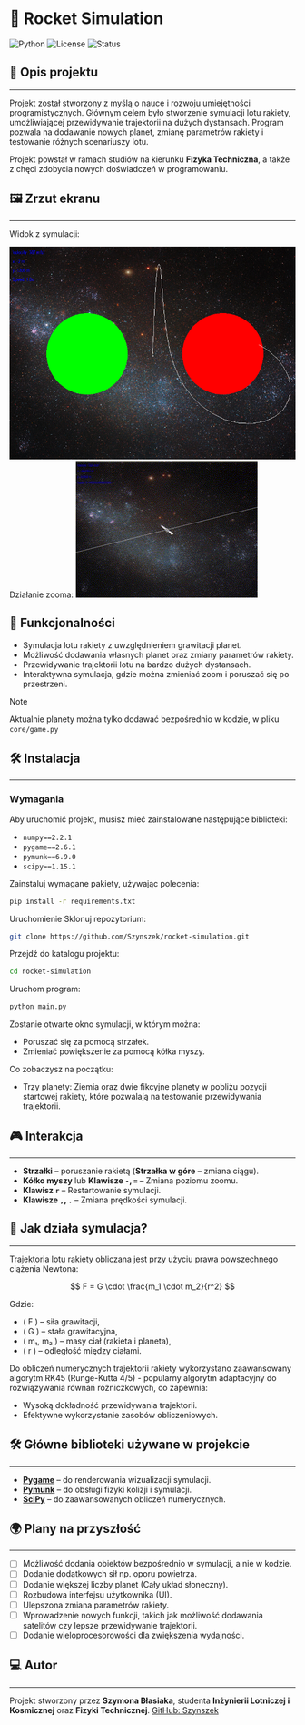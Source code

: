 # 🚀 Rocket Simulation

![Python](https://img.shields.io/badge/Python-3.9-blue) ![License](https://img.shields.io/badge/license-MIT-green) ![Status](https://img.shields.io/badge/status-Development-orange)


## 📖 Opis projektu

---
Projekt został stworzony z myślą o nauce i rozwoju umiejętności programistycznych.
Głównym celem było stworzenie symulacji lotu rakiety, umożliwiającej przewidywanie trajektorii na dużych dystansach.
Program pozwala na dodawanie nowych planet, zmianę parametrów rakiety i testowanie różnych scenariuszy lotu.

Projekt powstał w ramach studiów na kierunku **Fizyka Techniczna**, a także z chęci zdobycia nowych doświadczeń w programowaniu.

## 🖼 Zrzut ekranu

---
Widok z symulacji:

![Rocket Simulation Screenshot](assets/screenshot.png)
Działanie zooma:
![Rocket Simulation Zoom](assets/zoom.gif)
## 🚀 Funkcjonalności

- Symulacja lotu rakiety z uwzględnieniem grawitacji planet.
- Możliwość dodawania własnych planet oraz zmiany parametrów rakiety.
- Przewidywanie trajektorii lotu na bardzo dużych dystansach.
- Interaktywna symulacja, gdzie można zmieniać zoom i poruszać się po przestrzeni.

> [!NOTE]  
> Aktualnie planety można tylko dodawać bezpośrednio w kodzie, w pliku `core/game.py`

## 🛠 Instalacja

--- 
### Wymagania

Aby uruchomić projekt, musisz mieć zainstalowane następujące biblioteki:

- `numpy==2.2.1`
- `pygame==2.6.1`
- `pymunk==6.9.0`
- `scipy==1.15.1`

Zainstaluj wymagane pakiety, używając polecenia:

```bash
pip install -r requirements.txt
```
Uruchomienie
Sklonuj repozytorium:

```bash
git clone https://github.com/Szynszek/rocket-simulation.git
```
Przejdź do katalogu projektu:

```bash
cd rocket-simulation
```
Uruchom program:

```bash
python main.py
```
Zostanie otwarte okno symulacji, w którym można:

- Poruszać się za pomocą strzałek.
- Zmieniać powiększenie za pomocą kółka myszy.

Co zobaczysz na początku:
- Trzy planety: Ziemia oraz dwie fikcyjne planety w pobliżu pozycji startowej rakiety, które pozwalają na testowanie przewidywania trajektorii.

## 🎮 Interakcja

---
- **Strzałki** – poruszanie rakietą (**Strzałka w góre** – zmiana ciągu).
- **Kółko myszy** lub **Klawisze `-`, `=`** – Zmiana poziomu zoomu.
- **Klawisz `r`** – Restartowanie symulacji.
- **Klawisze `,`, `.`** – Zmiana prędkości symulacji. 

## 🔬 Jak działa symulacja?

---
Trajektoria lotu rakiety obliczana jest przy użyciu prawa powszechnego ciążenia Newtona:

$$ F = G \cdot \frac{m_1 \cdot m_2}{r^2} $$

Gdzie:
- \( F \) – siła grawitacji,
- \( G \) – stała grawitacyjna,
- \( m₁, m₂ \) – masy ciał (rakieta i planeta),
- \( r \) – odległość między ciałami.

Do obliczeń numerycznych trajektorii rakiety wykorzystano zaawansowany algorytm RK45 (Runge-Kutta 4/5) - popularny algorytm adaptacyjny do rozwiązywania równań różniczkowych, co zapewnia:
- Wysoką dokładność przewidywania trajektorii.
- Efektywne wykorzystanie zasobów obliczeniowych.

## 🛠 Główne biblioteki używane w projekcie

---
- [**Pygame**](https://www.pygame.org/docs/) – do renderowania wizualizacji symulacji.
- [**Pymunk**](https://www.pymunk.org/en/latest/pymunk.html) – do obsługi fizyki kolizji i symulacji.
- [**SciPy**](https://docs.scipy.org/doc/) – do zaawansowanych obliczeń numerycznych.


## 🌍 Plany na przyszłość

---
- [ ] Możliwość dodania obiektów bezpośrednio w symulacji, a nie w kodzie.
- [ ] Dodanie dodatkowych sił np. oporu powietrza.
- [ ] Dodanie większej liczby planet (Cały układ słoneczny).
- [ ] Rozbudowa interfejsu użytkownika (UI).
- [ ] Ulepszona zmiana parametrów rakiety.
- [ ] Wprowadzenie nowych funkcji, takich jak możliwość dodawania satelitów czy lepsze przewidywanie trajektorii.
- [ ] Dodanie wieloprocesorowości dla zwiększenia wydajności.
## ‍💻 Autor

---
Projekt stworzony przez **Szymona Błasiaka**, studenta **Inżynierii Lotniczej i Kosmicznej** oraz **Fizyki Technicznej**. 
[GitHub: Szynszek](https://github.com/Szynszek)
